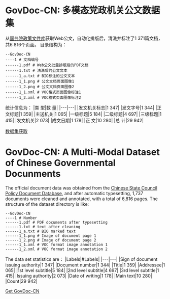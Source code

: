 # GovDoc-CN: 多模态党政机关公文数据集
从[国务院政策文件库](http://www.gov.cn/zhengce/zhengcewenjianku/index.htm)获取Web公文，自动化排版后，清洗并标注了1 371篇文档，共6 816个页面。
目录结构为：
```
--GovDoc-CN
----1 # 文档编号
------1.pdf # Web公文批量排版后的PDF文档
------1.txt # 清洗后的公文文本
------1_a.txt # BIO标注的公文文本
------1_1.png # 公文文档页面图像1
------1_2.png # 公文文档页面图像2
------1_1.xml # VOC格式页面图像标注1
------1_2.xml # VOC格式页面图像标注2
```
统计信息为：
|类  型|数  量|
|---|---|
|发文机关标志|1 347|
|发文字号|1 344|
|正文标题|1 359|
|主送机关|1 065|
|一级标题|5 184|
|二级标题|4 697|
|三级标题|1 415|
|发文机关|2 073|
|成文日期|1 178|
|正    文|10 280|
|总    计|29 942|

[数据集获取](https://share.weiyun.com/6xOi3akN)
# GovDoc-CN: A Multi-Modal Dataset of Chinese Governmental Docunments
The official document data was obtained from the [Chinese State Council Policy Document Database](http://www.gov.cn/zhengce/zhengcewenjianku/index.htm), and after automatic typesetting, 1,737 documents were cleaned and annotated, with a total of 6,816 pages.
The structure of the dataset directory is like:
```
--GovDoc-CN
----1 # Number
------1.pdf # PDF documents after typesetting
------1.txt # text after cleaning
------1_a.txt # BIO marked text
------1_1.png # Image of document page 1
------1_2.png # Image of document page 2
------1_1.xml # VOC format image annotation 1
------1_2.xml # VOC format image annotation 2
```
The data set statistics are：
|Labels|#Labels|
|---|---|
|Sign of document issuing authority|1 347|
|Document number|1 344|
|Title|1 359|
|Addressee|1 065|
|1st level subtitle|5 184|
|2nd level subtitle|4 697|
|3rd level subtitle|1 415|
|Issuing authority|2 073|
|Date of writing|1 178|
|Main text|10 280|
|Count|29 942|

[Get GovDoc-CN](https://share.weiyun.com/6xOi3akN)
